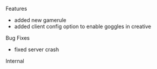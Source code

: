 Features
- added new gamerule
- added client config option to enable goggles in creative

Bug Fixes
- fixed server crash

Internal